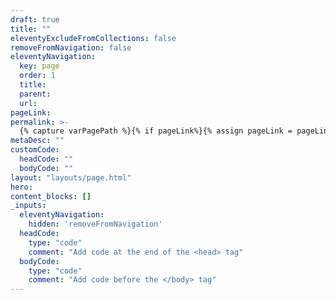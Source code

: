 ```yaml
---
draft: true
title: ""
eleventyExcludeFromCollections: false
removeFromNavigation: false
eleventyNavigation:
  key: page
  order: 1
  title:
  parent:
  url:
pageLink: 
permalink: >-
  {% capture varPagePath %}{% if pageLink%}{% assign pageLink = pageLink | slugify%}{{  page.filePathStem |fileSubstringFilter | append: pageLink }}{% else %}{% assign title = title | slugify%}{{  page.filePathStem |fileSubstringFilter | append: title }}{% endif %}{% endcapture %}{% if pagination.pageNumber > 0 %}/{{varPagePath | strip}}{% if pagination.pageNumber > 0 %}/page/{{ pagination.pageNumber }}{% endif %}{% else %}/{{varPagePath | strip}}{% endif %}/index.html
metaDesc: ""
customCode:
  headCode: ""
  bodyCode: ""
layout: "layouts/page.html"
hero:
content_blocks: []
_inputs:
  eleventyNavigation:
    hidden: 'removeFromNavigation'
  headCode:
    type: "code"
    comment: "Add code at the end of the <head> tag"
  bodyCode:
    type: "code"
    comment: "Add code before the </body> tag"
---
```

